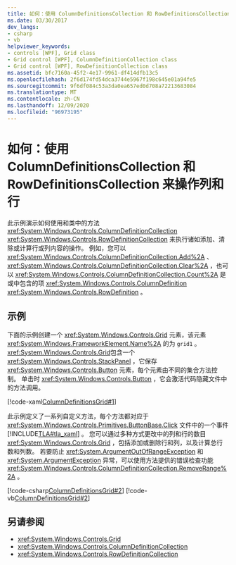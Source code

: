 ```yaml
---
title: 如何：使用 ColumnDefinitionsCollection 和 RowDefinitionsCollection 来操作列和行
ms.date: 03/30/2017
dev_langs:
- csharp
- vb
helpviewer_keywords:
- controls [WPF], Grid class
- Grid control [WPF], ColumnDefinitionCollection class
- Grid control [WPF], RowDefinitionCollection class
ms.assetid: bfc7160a-45f2-4e17-9961-df414dfb13c5
ms.openlocfilehash: 2f6d174fd54dca3744e5967f198c645e01a94fe5
ms.sourcegitcommit: 9f6df084c53a3da0ea657ed0d708a72213683084
ms.translationtype: MT
ms.contentlocale: zh-CN
ms.lasthandoff: 12/09/2020
ms.locfileid: "96973195"
---
```

# <a name="how-to-manipulate-columns-and-rows-by-using-columndefinitionscollections-and-rowdefinitionscollections"></a>如何：使用 ColumnDefinitionsCollection 和 RowDefinitionsCollection 来操作列和行
此示例演示如何使用和类中的方法 <xref:System.Windows.Controls.ColumnDefinitionCollection> <xref:System.Windows.Controls.RowDefinitionCollection> 来执行诸如添加、清除或计算行或列内容的操作。 例如，您可以 <xref:System.Windows.Controls.ColumnDefinitionCollection.Add%2A> 、 <xref:System.Windows.Controls.ColumnDefinitionCollection.Clear%2A> ，也可以 <xref:System.Windows.Controls.ColumnDefinitionCollection.Count%2A> 是或中包含的项 <xref:System.Windows.Controls.ColumnDefinition> <xref:System.Windows.Controls.RowDefinition> 。  
  
## <a name="example"></a>示例  
 下面的示例创建一个 <xref:System.Windows.Controls.Grid> 元素，该元素 <xref:System.Windows.FrameworkElement.Name%2A> 的为 `grid1` 。 <xref:System.Windows.Controls.Grid>包含一个 <xref:System.Windows.Controls.StackPanel> ，它保存 <xref:System.Windows.Controls.Button> 元素，每个元素由不同的集合方法控制。 单击时 <xref:System.Windows.Controls.Button> ，它会激活代码隐藏文件中的方法调用。  
  
 [!code-xaml[ColumnDefinitionsGrid#1](~/samples/snippets/csharp/VS_Snippets_Wpf/ColumnDefinitionsGrid/CSharp/Window1.xaml#1)]  
  
 此示例定义了一系列自定义方法，每个方法都对应于 <xref:System.Windows.Controls.Primitives.ButtonBase.Click> 文件中的一个事件 [!INCLUDE[TLA#tla_xaml](../../../includes/tlasharptla-xaml-md.md)] 。 您可以通过多种方式更改中的列和行的数目 <xref:System.Windows.Controls.Grid> ，包括添加或删除行和列，以及计算总行数和列数。 若要防止 <xref:System.ArgumentOutOfRangeException> 和 <xref:System.ArgumentException> 异常，可以使用方法提供的错误检查功能 <xref:System.Windows.Controls.ColumnDefinitionCollection.RemoveRange%2A> 。  
  
 [!code-csharp[ColumnDefinitionsGrid#2](~/samples/snippets/csharp/VS_Snippets_Wpf/ColumnDefinitionsGrid/CSharp/Window1.xaml.cs#2)]
 [!code-vb[ColumnDefinitionsGrid#2](~/samples/snippets/visualbasic/VS_Snippets_Wpf/ColumnDefinitionsGrid/VisualBasic/Window1.xaml.vb#2)]  
  
## <a name="see-also"></a>另请参阅

- <xref:System.Windows.Controls.Grid>
- <xref:System.Windows.Controls.ColumnDefinitionCollection>
- <xref:System.Windows.Controls.RowDefinitionCollection>

